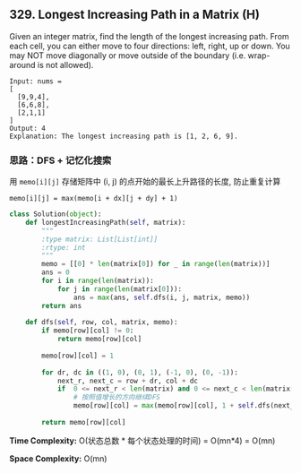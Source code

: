 ## 329. Longest Increasing Path in a Matrix (H) 

Given an integer matrix, find the length of the longest increasing path. From each cell, you can either move to four directions: left, right, up or down. You may NOT move diagonally or move outside of the boundary (i.e. wrap-around is not allowed).

```
Input: nums = 
[
  [9,9,4],
  [6,6,8],
  [2,1,1]
] 
Output: 4 
Explanation: The longest increasing path is [1, 2, 6, 9].
```



### 思路：DFS + 记忆化搜索

用 `memo[i][j]` 存储矩阵中 (i, j) 的点开始的最长上升路径的长度, 防止重复计算

`memo[i][j] = max(memo[i + dx][j + dy] + 1)`

```python
class Solution(object):
    def longestIncreasingPath(self, matrix):
        """
        :type matrix: List[List[int]]
        :rtype: int
        """
        memo = [[0] * len(matrix[0]) for _ in range(len(matrix))]
        ans = 0
        for i in range(len(matrix)):
            for j in range(len(matrix[0])):
                ans = max(ans, self.dfs(i, j, matrix, memo))
        return ans
    
    def dfs(self, row, col, matrix, memo):
        if memo[row][col] != 0:
            return memo[row][col]
        
        memo[row][col] = 1
        
        for dr, dc in ((1, 0), (0, 1), (-1, 0), (0, -1)):
            next_r, next_c = row + dr, col + dc
            if  0 <= next_r < len(matrix) and 0 <= next_c < len(matrix[0]) and matrix[next_r][next_c] > matrix[row][col]:
                # 按照值增长的方向继续DFS
                memo[row][col] = max(memo[row][col], 1 + self.dfs(next_r, next_c, matrix, memo))
        
        return memo[row][col]
```

**Time Complexity:** O(状态总数 * 每个状态处理的时间) = O(mn*4) = O(mn)

**Space Complexity:** O(mn)

